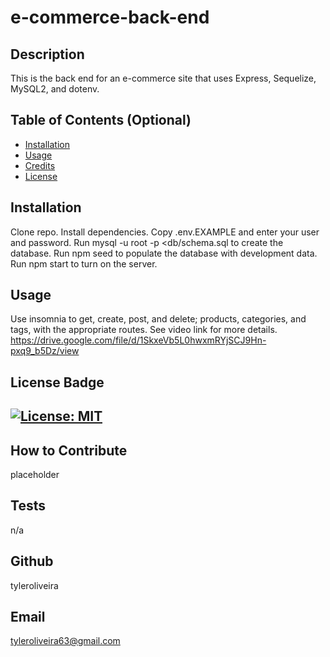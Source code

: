 # e-commerce-back-end
## Description
This is the back end for an e-commerce site that uses Express, Sequelize, MySQL2, and dotenv.
## Table of Contents (Optional)
- [Installation](#installation)
- [Usage](#usage)
- [Credits](#credits)
- [License](#license)
## Installation
Clone repo.
Install dependencies.
Copy .env.EXAMPLE and enter your user and password.
Run mysql -u root -p <db/schema.sql to create the database.
Run npm seed to populate the database with development data.
Run npm start to turn on the server.
## Usage
Use insomnia to get, create, post, and delete; products, categories, and tags, with the appropriate routes.
See video link for more details. https://drive.google.com/file/d/1SkxeVb5L0hwxmRYjSCJ9Hn-pxq9_b5Dz/view
## License Badge
[![License: MIT](https://img.shields.io/badge/License-MIT-yellow.svg)](https://opensource.org/licenses/MIT)
---
## How to Contribute
placeholder
## Tests
n/a
## Github
tyleroliveira
## Email
tyleroliveira63@gmail.com